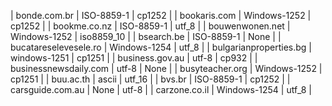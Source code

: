 | bonde.com.br | ISO-8859-1 | cp1252 |
| bookaris.com | Windows-1252 | cp1252 |
| bookme.co.nz | ISO-8859-1 | utf_8 |
| bouwenwonen.net | Windows-1252 | iso8859_10 |
| bsearch.be | ISO-8859-1 | None |
| bucatareselevesele.ro | Windows-1254 | utf_8 |
| bulgarianproperties.bg | windows-1251 | cp1251 |
| business.gov.au | utf-8 | cp932 |
| businessnewsdaily.com | utf-8 | None |
| busyteacher.org | Windows-1252 | cp1251 |
| buu.ac.th | ascii | utf_16 |
| bvs.br | ISO-8859-1 | cp1252 |
| carsguide.com.au | None | utf-8 |
| carzone.co.il | Windows-1254 | utf_8 |

